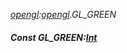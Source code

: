_[opengl](../../modules/opengl/opengl-module.md):[opengl](../../modules/opengl/opengl-module.md).GL\_GREEN_
##### Const GL\_GREEN:[Int](../../modules/wonkey/wonkey-types-int.md)
